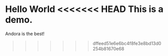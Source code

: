 Hello World
<<<<<<< HEAD
This is a demo.
=======

Andora is the best!
>>>>>>> dffeed51e6e6bc4f8fe3e8bd13d0254b81670e68
